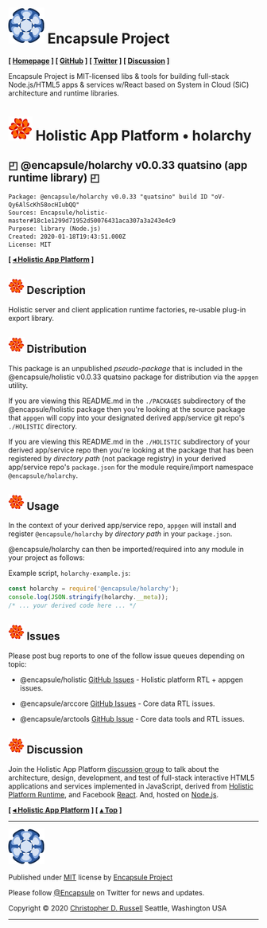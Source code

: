 # [![](ASSETS/blue-burst-encapsule.io-icon-72x72.png "Encapsule Project Homepage")](https://encapsule.io)&nbsp;Encapsule Project

**[ [Homepage](https://encapsule.io "Encapsule Project Homepage...") ] [ [GitHub](https://github.com/Encapsule "Encapsule Project GitHub...") ] [ [Twitter](https://twitter.com/Encapsule "Encapsule Project Twitter...") ] [ [Discussion](https://groups.google.com/a/encapsule.io/forum/#!forum/holistic-app-platform-discussion-group "Holistic app platform discussion group...") ]**

Encapsule Project is MIT-licensed libs & tools for building full-stack Node.js/HTML5 apps & services w/React based on System in Cloud (SiC) architecture and runtime libraries.

# ![](ASSETS/encapsule-holistic-48x48.png)&nbsp;Holistic App Platform &bull; holarchy

## &#x25F0; @encapsule/holarchy v0.0.33 quatsino (app runtime library) &#x25F0;

```
Package: @encapsule/holarchy v0.0.33 "quatsino" build ID "oV-Qy6AlScKh58ocHIubQQ"
Sources: Encapsule/holistic-master#18c1e1299d71952d50076431aca307a3a243e4c9
Purpose: library (Node.js)
Created: 2020-01-18T19:43:51.000Z
License: MIT
```

**[ [&#x025C2; Holistic App Platform](../../README.md "Back to the main Holistic App Platform REAMDE...") ]**

## ![](ASSETS/encapsule-holistic-32x32.png)&nbsp;Description

Holistic server and client application runtime factories, re-usable plug-in export library.

## ![](ASSETS/encapsule-holistic-32x32.png)&nbsp;Distribution

This package is an unpublished _pseudo-package_ that is included in the @encapsule/holistic v0.0.33 quatsino package for distribution via the `appgen` utility.

If you are viewing this README.md in the `./PACKAGES` subdirectory of the @encapsule/holistic package then you're looking at the source package that `appgen` will copy into your designated derived app/service git repo's `./HOLISTIC` directory.

If you are viewing this README.md in the `./HOLISTIC` subdirectory of your derived app/service repo then you're looking at the package that has been registered by _directory path_ (not package registry) in your derived app/service repo's `package.json` for the module require/import namespace `@encapsule/holarchy`.

## ![](ASSETS/encapsule-holistic-32x32.png)&nbsp;Usage

In the context of your derived app/service repo, `appgen` will install and register `@encapsule/holarchy` by _directory path_ in your `package.json`.

@encapsule/holarchy can then be imported/required into any module in your project as follows:

Example script, `holarchy-example.js`:

```JavaScript
const holarchy = require('@encapsule/holarchy');
console.log(JSON.stringify(holarchy.__meta));
/* ... your derived code here ... */
```

## ![](ASSETS/encapsule-holistic-32x32.png)&nbsp;Issues

Please post bug reports to one of the follow issue queues depending on topic:

- @encapsule/holistic [GitHub Issues](https://github.com/Encapsule/holistic/issues) - Holistic platform RTL + appgen issues.

- @encapsule/arccore [GitHub Issues](https://github.com/Encapsule/ARCcore/issues) - Core data RTL issues.

- @encapsule/arctools [GitHub Issue](https://github.com/Encapsule/ARCtools/issues) - Core data tools and RTL issues.

## ![](ASSETS/encapsule-holistic-32x32.png)&nbsp;Discussion

Join the Holistic App Platform [discussion group](https://groups.google.com/a/encapsule.io/forum/#!forum/holistic-app-platform-discussion-group "Holistic app platform discussion group...") to talk about the architecture, design, development, and test of full-stack interactive HTML5 applications and services implemented in JavaScript, derived from [Holistic Platform Runtime](#holistic-platform-runtime), and Facebook [React](https://reactjs.org). And, hosted on [Node.js](https://nodejs.org).

**[ [&#x025C2; Holistic App Platform](../../README.md "Back to the main Holistic App Platform REAMDE...") ] [ [&#x025B4; Top](#encapsule-project "Scroll to the top of the page...") ]**

<hr>

[![Encapsule Project](ASSETS/blue-burst-encapsule.io-icon-72x72.png "Encapsule Project")](https://encapsule.io)

Published under [MIT](LICENSE) license by [Encapsule Project](https://encapsule.io)

Please follow [@Encapsule](https://twitter.com/encapsule) on Twitter for news and updates.

Copyright &copy; 2020 [Christopher D. Russell](https://github.com/ChrisRus) Seattle, Washington USA

<hr>
